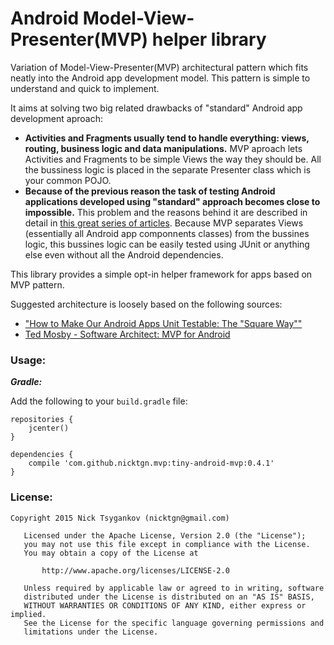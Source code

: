 # Android Model-View-Presenter(MVP) helper library

Variation of Model-View-Presenter(MVP) architectural pattern which fits neatly into the Android app development model. This pattern is simple to understand and quick to implement. 

It aims at solving two big related drawbacks of "standard" Android app development aproach:
*  **Activities and Fragments usually tend to handle everything: views, routing, business logic and data manipulations.** MVP aproach lets Activities and Fragments to be simple Views the way they should be. All the bussiness logic is placed in the separate Presenter class which is your common POJO.
*  **Because of the previous reason the task of testing Android applications developed using "standard" approach becomes close to impossible.** This problem and the reasons behind it are described in detail in [this great series of articles](http://www.philosophicalhacker.com/2015/04/17/why-android-unit-testing-is-so-hard-pt-1/). Because MVP separates Views (essentially all Android app componnents classes) from the bussines logic, this bussines logic can be easily tested using JUnit or anything else even without all the Android dependencies.

This library provides a simple opt-in helper framework for apps based on MVP pattern.

Suggested architecture is loosely based on the following sources:
* ["How to Make Our Android Apps Unit Testable: The "Square Way""](http://www.philosophicalhacker.com/2015/05/01/how-to-make-our-android-apps-unit-testable-pt-1/)
* [Ted Mosby - Software Architect: MVP for Android](http://hannesdorfmann.com/android/mosby/)

### Usage:
***Gradle:***

Add the following to your `build.gradle` file:
```
repositories {
    jcenter()
}

dependencies {
    compile 'com.github.nicktgn.mvp:tiny-android-mvp:0.4.1'
}
```

### License:
```
Copyright 2015 Nick Tsygankov (nicktgn@gmail.com)

   Licensed under the Apache License, Version 2.0 (the "License");
   you may not use this file except in compliance with the License.
   You may obtain a copy of the License at

       http://www.apache.org/licenses/LICENSE-2.0

   Unless required by applicable law or agreed to in writing, software
   distributed under the License is distributed on an "AS IS" BASIS,
   WITHOUT WARRANTIES OR CONDITIONS OF ANY KIND, either express or implied.
   See the License for the specific language governing permissions and
   limitations under the License.
```
